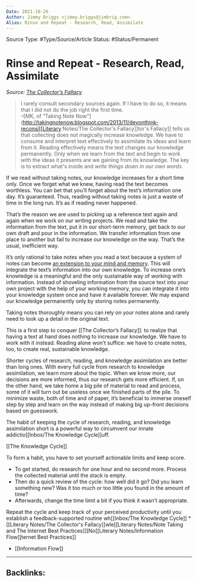 ```yaml
---
Date: 2021-10-26
Author: Jimmy Briggs <jimmy.briggs@jimbrig.com>
Alias: Rinse and Repeat - Research, Read, Assimilate
---
```


Source Type: #Type/Source/Article
Status: #Status/Permanent 

# Rinse and Repeat - Research, Read, Assimilate

*Source: [The Collector’s Fallacy](https://zettelkasten.de/posts/collectors-fallacy/)*

> I rarely consult secondary sources again. If I have to do so, it means that I did not do the job right the first time.  
–[MK, of “Taking Note Now”](http://takingnotenow.blogspot.com/2013/11/devonthink-reconsi[[Literary Notes/The Collector's Fallacy]]tor's Fallacy]] tells us that collecting does not magically increase knowledge. We have to consume and interpret text effectively to assimilate its ideas and learn from it. Reading effectively means the text changes our knowledge permanently. Only when we learn from the text and begin to work with the ideas it presents are we gaining from its knowledge. The key is to extract what's inside and *write things down in our own words*.

If we read without taking notes, our knowledge increases for a short time only. Once we forget what we knew, having read the text becomes worthless. You can bet that you’ll forget about the text’s information one day. It’s guaranteed. Thus, reading without taking notes is just a waste of time in the long run. It’s as if reading never happened.

That’s the reason we are used to picking up a reference text again and again when we work on our writing projects. We read and take the information from the text, put it in our short-term memory, get back to our own draft and pour in the information. We transfer information from one place to another but fail to increase our knowledge on the way. That’s the usual, inefficient way.

It’s only rational to take notes when you read a text because a system of notes can become [an extension to your mind and memory](https://zettelkasten.de/posts/extend-your-mind-and-memory-with-a-zettelkasten/). This will integrate the text’s information into our own knowledge. To increase one’s knowledge is a meaningful and the only sustainable way of working with information. Instead of shoveling information from the source text into your own project with the help of your working memory, you can integrate it into your knowledge system once and have it available forever. We may expand our knowledge permanently only by storing notes permanently.

Taking notes thoroughly means you can rely on your notes alone and rarely need to look up a detail in the original text.

This is a first step to conquer [[The Collector’s Fallacy]]: to realize that having a text at hand does nothing to increase our knowledge. We have to work with it instead. Reading alone won’t suffice: we have to create notes, too, to create real, sustainable knowledge.

Shorter cycles of research, reading, and knowledge assimilation are better than long ones. With every full cycle from research to knowledge assimilation, we learn more about the topic. When we know more, our decisions are more informed, thus our research gets more efficient. If, on the other hand, we take home a big pile of material to read and process, some of it will turn out be useless once we finished parts of the pile. To minimize waste, both of time and of paper, it’s beneficial to immerse oneself step by step and learn on the way instead of making big up-front decisions based on guesswork.

The habit of keeping the cycle of research, reading, and knowledge assimilation short is a powerful way to circumvent our innate addictio[[Inbox/The Knowledge Cycle]]uff.

[[The Knowledge Cycle]]

To form a habit, you have to set yourself actionable limits and keep score.

-   To get started, do research for one hour and no second more. Process the collected material until the stack is empty.
-   Then do a quick review of the cycle: how well did it go? Did you learn something new? Was it too much or too little you found in the amount of time?
-   Afterwards, change the time limit a bit if you think it wasn’t appropriate.

Repeat the cycle and keep track of your perceived productivity until you establish a feedback-supported routine wh[[Inbox/The Knowledge Cycle]]
*[[Literary Notes/The Collector's Fallacy]]wle[[Literary Notes/Note Taking and The Internet Best Practices]][No[[Literary Notes/Information Flow]]ternet Best Practices]]
- [[Information Flow]]

***

Backlinks:
-	